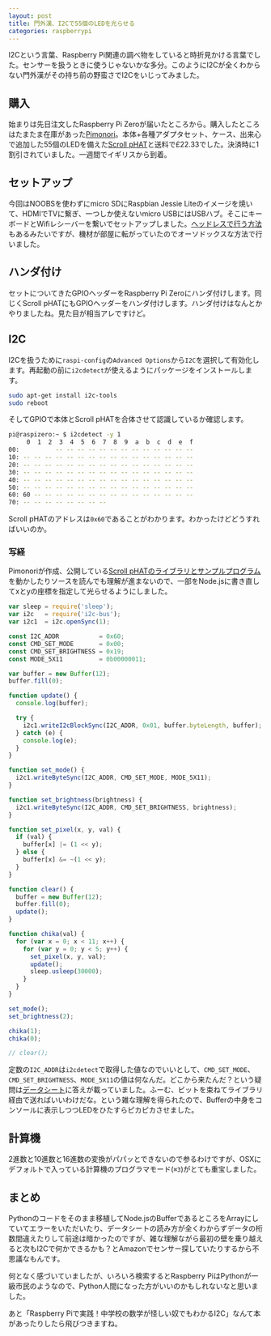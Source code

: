 ```yaml
---
layout: post
title: 門外漢、I2Cで55個のLEDを光らせる
categories: raspberrypi
---
```

I2Cという言葉、Raspberry Pi関連の調べ物をしていると時折見かける言葉でした。センサーを扱うときに使うじゃないかな多分。このようにI2Cが全くわからない門外漢がその持ち前の野蛮さでI2Cをいじってみました。

## 購入

始まりは先日注文したRaspberry Pi Zeroが届いたところから。購入したところはたまたま在庫があった[Pimonori][pimonori]。本体+各種アダプタセット、ケース、出来心で追加した55個のLEDを備えた[Scroll pHAT][scroll_phat]と送料で£22.33でした。決済時に1割引されていました。一週間でイギリスから到着。

## セットアップ

今回はNOOBSを使わずにmicro SDにRaspbian Jessie Liteのイメージを焼いて、HDMIでTVに繋ぎ、一つしか使えないmicro USBにはUSBハブ。そこにキーボードとWifiレシーバーを繋いでセットアップしました。[ヘッドレスで行う方法][headless-install]もあるみたいですが、機材が部屋に転がっていたのでオーソドックスな方法で行いました。

## ハンダ付け
セットについてきたGPIOヘッダーをRaspberry Pi Zeroにハンダ付けします。同じくScroll pHATにもGPIOヘッダーをハンダ付けします。ハンダ付けはなんとかやりましたね。見た目が相当アレですけど。

## I2C
I2Cを扱うために`raspi-config`の`Advanced Options`から`I2C`を選択して有効化します。再起動の前に`i2cdetect`が使えるようにパッケージをインストールします。

```bash
sudo apt-get install i2c-tools
sudo reboot
```

そしてGPIOで本体とScroll pHATを合体させて認識しているか確認します。

```bash
pi@raspizero:~ $ i2cdetect -y 1
     0  1  2  3  4  5  6  7  8  9  a  b  c  d  e  f
00:          -- -- -- -- -- -- -- -- -- -- -- -- -- 
10: -- -- -- -- -- -- -- -- -- -- -- -- -- -- -- -- 
20: -- -- -- -- -- -- -- -- -- -- -- -- -- -- -- -- 
30: -- -- -- -- -- -- -- -- -- -- -- -- -- -- -- -- 
40: -- -- -- -- -- -- -- -- -- -- -- -- -- -- -- -- 
50: -- -- -- -- -- -- -- -- -- -- -- -- -- -- -- -- 
60: 60 -- -- -- -- -- -- -- -- -- -- -- -- -- -- -- 
70: -- -- -- -- -- -- -- --   
```

Scroll pHATのアドレスは`0x60`であることがわかります。わかったけどどうすればいいのか。

### 写経
Pimonoriが作成、公開している[Scroll pHATのライブラリとサンプルプログラム][scroll_phat_lib]を動かしたりソースを読んでも理解が進まないので、一部をNode.jsに書き直してxとyの座標を指定して光らせるようにしました。

```js
var sleep = require('sleep');
var i2c   = require('i2c-bus');
var i2c1  = i2c.openSync(1);

const I2C_ADDR           = 0x60;
const CMD_SET_MODE       = 0x00;
const CMD_SET_BRIGHTNESS = 0x19;
const MODE_5X11          = 0b00000011;

var buffer = new Buffer(12);
buffer.fill(0);

function update() {
  console.log(buffer);

  try {
    i2c1.writeI2cBlockSync(I2C_ADDR, 0x01, buffer.byteLength, buffer);
  } catch (e) {
    console.log(e);
  }
}

function set_mode() {
  i2c1.writeByteSync(I2C_ADDR, CMD_SET_MODE, MODE_5X11);
}

function set_brightness(brightness) {
  i2c1.writeByteSync(I2C_ADDR, CMD_SET_BRIGHTNESS, brightness);
}

function set_pixel(x, y, val) {
  if (val) {
    buffer[x] |= (1 << y);
  } else {
    buffer[x] &= ~(1 << y);
  }
}

function clear() {
  buffer = new Buffer(12);
  buffer.fill(0);
  update();
}

function chika(val) {
  for (var x = 0; x < 11; x++) {
    for (var y = 0; y < 5; y++) {
      set_pixel(x, y, val);
      update();
      sleep.usleep(30000);
    }
  }
}

set_mode();
set_brightness(2);

chika(1);
chika(0);

// clear();
```

定数の`I2C_ADDR`は`i2cdetect`で取得した値なのでいいとして、`CMD_SET_MODE`、`CMD_SET_BRIGHTNESS`、`MODE_5X11`の値は何なんだ。どこから来たんだ？という疑問は[データシート][datasheet]に答えが載っていました。ふーむ、ビットを束ねてライブラリ経由で送ればいいわけだな。という雑な理解を得られたので、Bufferの中身をコンソールに表示しつつLEDをひたすらピカピカさせました。

## 計算機
2進数と10進数と16進数の変換がパパッとできないので参るわけですが、OSXにデフォルトで入っている計算機のプログラマモード(`⌘3`)がとても重宝しました。

## まとめ
Pythonのコードをそのまま移植してNode.jsのBufferであるところをArrayにしていてエラーをいただいたり、データシートの読み方が全くわからずデータの桁数間違えたりして前途は暗かったのですが、雑な理解ながら最初の壁を乗り越えると次もI2Cで何かできるかも？とAmazonでセンサー探していたりするから不思議なもんです。

何となく感づいていましたが、いろいろ検索するとRaspberry PiはPythonが一級市民のようなので、Python人間になった方がいいのかもしれないなと思いました。

あと「Raspberry Piで実践！中学校の数学が怪しい奴でもわかるI2C」なんて本があったりしたら飛びつきますね。

[headless-install]: http://davidmaitland.me/2015/12/raspberry-pi-zero-headless-setup/
[pimonori]: https://shop.pimoroni.com/
[scroll_phat]: https://shop.pimoroni.com/products/scroll-phat
[scroll_phat_lib]: https://github.com/pimoroni/scroll-phat
[datasheet]: http://www.issi.com/WW/pdf/31FL3730.pdf
